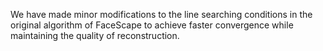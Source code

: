 We have made minor modifications to the line searching conditions in the original algorithm of FaceScape to achieve faster convergence while maintaining the quality of reconstruction.
